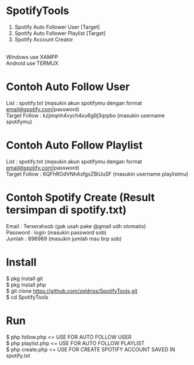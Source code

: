 # SpotifyTools
1. Spotify Auto Follower User [Target]<br>
2. Spotify Auto Follower Playlist [Target]<br>
3. Spotify Account Creator<br><br>

Windows use XAMPP<br>
Android use TERMUX<br>

# Contoh Auto Follow User
List : spotify.txt (masukin akun spotifymu dengan format email@spotify.com|password)<br>
Target Follow : kzjmqnh4vych4xu6g9j3qrpbo (masukin username spotifymu)<br>

# Contoh Auto Follow Playlist
List : spotify.txt (masukin akun spotifymu dengan format email@spotify.com|password)<br>
Target Follow : 6QFhROdVNhAsfgxZBiUuSF (masukin username playlistmu)<br>

# Contoh Spotify Create (Result tersimpan di spotify.txt)
Email : Terserahsob (gak usah pake @gmail udh otomatis)<br>
Password : login (masukin password sob)<br>
Jumlah : 696969 (masukin jumlah mau brp sob)<br>


# Install
  
  $ pkg install git<br>
  $ pkg install php<br>
  $ git clone https://github.com/zeldriss/SpotifyTools.git<br>
  $ cd SpotifyTools<br>

# Run

  $ php follow.php <= USE FOR AUTO FOLLOW USER<br>
  $ php playlist.php <= USE FOR AUTO FOLLOW PLAYLIST<br>
  $ php create.php <= USE FOR CREATE SPOTIFY ACCOUNT SAVED IN spotify.txt<br>

  


